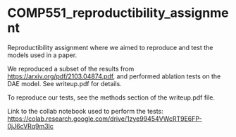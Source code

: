 # COMP551_reproductibility_assignment
Reproductibility assignment where we aimed to reproduce and test the models used in a paper. 

We reproduced a subset of the results from https://arxiv.org/pdf/2103.04874.pdf, and performed ablation tests on the DAE model. See writeup.pdf for details.

To reproduce our tests, see the methods section of the writeup.pdf file.

Link to the collab notebook used to perform the tests: https://colab.research.google.com/drive/1zye99454VWcRT9E6FP-0jJ6cVRq9m3Ic
